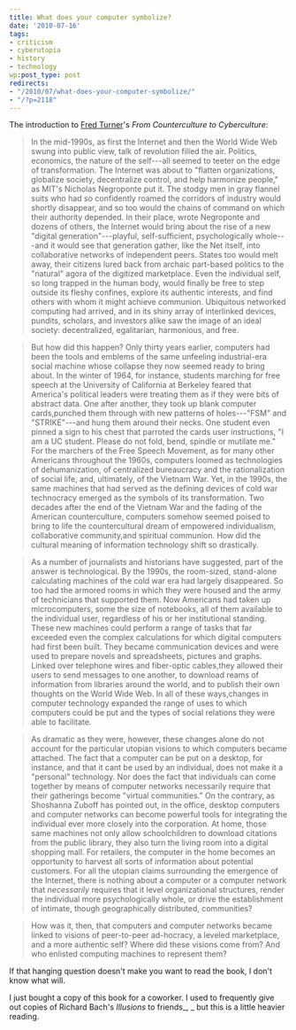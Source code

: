 ```yaml
---
title: What does your computer symbolize?
date: '2010-07-16'
tags:
- criticism
- cyberutopia
- history
- technology
wp:post_type: post
redirects:
- "/2010/07/what-does-your-computer-symbolize/"
- "/?p=2118"
---
```


The introduction to [Fred Turner](http://communication.stanford.edu/faculty/turner/)'s _From Counterculture to Cyberculture_:

> In the mid-1990s, as first the Internet and then the World Wide Web swung into public view, talk of revolution filled the air. Politics, economics, the nature of the self---all seemed to teeter on the edge of transformation. The Internet was about to "flatten organizations, globalize society, decentralize control, and help harmonize people," as MIT's Nicholas Negroponte put it. The stodgy men in gray flannel suits who had so confidently roamed the corridors of industry would shortly disappear, and so too would the chains of command on which their authority depended. In their place, wrote Negroponte and dozens of others, the Internet would bring about the rise of a new "digital generation"---playful, self-sufficient, psychologically whole---and it would see that generation gather, like the Net itself, into collaborative networks of independent peers. States too would melt away, their citizens lured back from archaic part-based politics to the "natural" agora of the digitized marketplace. Even the individual self, so long trapped in the human body, would finally be free to step outside its fleshy confines, explore its authentic interests, and find others with whom it might achieve communion. Ubiquitous networked computing had arrived, and in its shiny array of interlinked devices, pundits, scholars, and investors alike saw the image of an ideal society: decentralized, egalitarian, harmonious, and free.

>

> But how did this happen? Only thirty years earlier, computers had been the tools and emblems of the same unfeeling industrial-era social machine whose collapse they now seemed ready to bring about. In the winter of 1964, for instance, students marching for free speech at the University of California at Berkeley feared that America's political leaders were treating them as if they were bits of abstract data. One after another, they took up blank computer cards,punched them through with new patterns of holes---"FSM" and "STRIKE"---and hung them around their necks. One student even pinned a sign to his chest that parroted the cards user instructions, "I am a UC student. Please do not fold, bend, spindle or mutilate me." For the marchers of the Free Speech Movement, as for many other Americans throughout the 1960s, computers loomed as technologies of dehumanization, of centralized bureaucracy and the rationalization of social life, and, ultimately, of the Vietnam War. Yet, in the 1990s, the same machines that had served as the defining devices of cold war technocracy emerged as the symbols of its transformation. Two decades after the end of the Vietnam War and the fading of the American counterculture, computers somehow seemed poised to bring to life the countercultural dream of empowered individualism, collaborative community,and spiritual communion. How did the cultural meaning of information technology shift so drastically.

>

> As a number of journalists and historians have suggested, part of the answer is technological. By the 1990s, the room-sized, stand-alone calculating machines of the cold war era had largely disappeared. So too had the armored rooms in which they were housed and the army of technicians that supported them. Now Americans had taken up microcomputers, some the size of notebooks, all of them available to the individual user, regardless of his or her institutional standing. These new machines could perform a range of tasks that far exceeded even the complex calculations for which digital computers had first been built. They became communication devices and were used to prepare novels and spreadsheets, pictures and graphs. Linked over telephone wires and fiber-optic cables,they allowed their users to send messages to one another, to download reams of information from libraries around the world, and to publish their own thoughts on the World Wide Web. In all of these ways,changes in computer technology expanded the range of uses to which computers could be put and the types of social relations they were able to facilitate.

>

> As dramatic as they were, however, these changes alone do not account for the particular utopian visions to which computers became attached. The fact that a computer can be put on a desktop, for instance, and that it cant be used by an individual, does not make it a "personal" technology. Nor does the fact that individuals can come together by means of computer networks necessarily require that their gatherings become "virtual communities." On the contrary, as Shoshanna Zuboff has pointed out, in the office, desktop computers and computer networks can become powerful tools for integrating the individual ever more closely into the corporation. At home, those same machines not only allow schoolchildren to download citations from the public library, they also turn the living room into a digital shopping mall. For retailers, the computer in the home becomes an opportunity to harvest all sorts of information about potential customers. For all the utopian claims surrounding the emergence of the Internet, there is nothing about a computer or a computer network that _necessarily_ requires that it level organizational structures, render the individual more psychologically whole, or drive the establishment of intimate, though geographically distributed, communities?

>

> How was it, then, that computers and computer networks became linked to visions of peer-to-peer ad-hocracy, a leveled marketplace, and a more authentic self? Where did these visions come from? And who enlisted computing machines to represent them?

If that hanging question doesn't make you want to read the book, I don't know what will.

I just bought a copy of this book for a coworker. I used to frequently give out copies of Richard Bach's _Illusions_ to friends_, _ but this is a little heavier reading.
